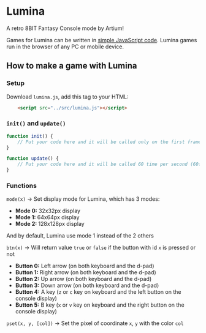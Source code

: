 # Lumina
A retro 8BIT Fantasy Console mode by Artium!

Games for Lumina can be written in [simple JavaScript code](./docs/README.md). Lumina games run in the browser of any PC or mobile device.

## How to make a game with Lumina

### Setup
Download `lumina.js`, add this tag to your HTML:

```html
    <script src="../src/lumina.js"></script>
```

### `init()` and `update()`

```js
function init() {
    // Put your code here and it will be called only on the first frame
}

function update() {
    // Put your code here and it will be called 60 time per second (60fps)
}
```

### Functions

`mode(x)` → Set display mode for Lumina, which has 3 modes:
- **Mode 0:** 32x32px display
- **Mode 1:** 64x64px display
- **Mode 2:** 128x128px display

And by default, Lumina use mode 1 instead of the 2 others

`btn(x)` → Will return value `true` or `false` if the button with id `x` is pressed or not
- **Button 0:** Left arrow (on both keyboard and the d-pad)
- **Button 1:** Right arrow (on both keyboard and the d-pad)
- **Button 2:** Up arrow (on both keyboard and the d-pad)
- **Button 3:** Down arrow (on both keyboard and the d-pad)
- **Button 4:** A key (`z` or `c` key on keyboard and the left button on the console display)
- **Button 5:** B key (`x` or `v` key on keyboard and the right button on the console display)

`pset(x, y, [col])` → Set the pixel of coordinate `x`, `y` with the color `col`
